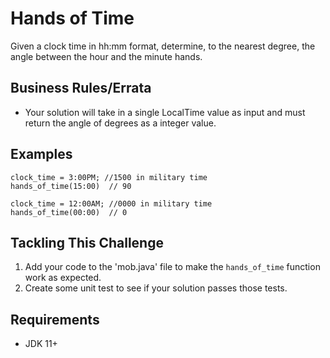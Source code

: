 # Hands of Time

Given a clock time in hh:mm format, determine, to the nearest degree, the angle between the hour and the minute hands.

## Business Rules/Errata

- Your solution will take in a single LocalTime value as input and must return the angle of degrees as a integer value.

## Examples

```
clock_time = 3:00PM; //1500 in military time
hands_of_time(15:00)  // 90

clock_time = 12:00AM; //0000 in military time
hands_of_time(00:00)  // 0
```

## Tackling This Challenge
1. Add your code to the 'mob.java' file to make the `hands_of_time` function work as expected.
2. Create some unit test to see if your solution passes those tests.

## Requirements

- JDK 11+
